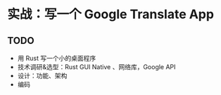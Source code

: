 # 实战：写一个 Google Translate App

## TODO

- 用 Rust 写一个小的桌面程序
- 技术调研&选型：Rust GUI Native 、网络库，Google API
- 设计：功能、架构
- 编码
